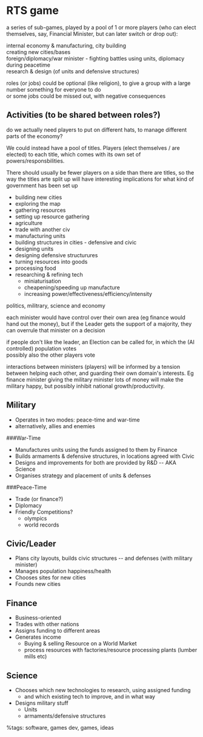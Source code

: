 RTS game
===

a series of sub-games, played by a pool of 1 or more players
(who can elect themselves, say, Financial Minister, but can later switch or drop out):

internal economy & manufacturing, city building  
creating new cities/bases  
foreign/diplomacy/war minister - fighting battles using units, diplomacy during peacetime  
research & design (of units and defensive structures)  

roles (or jobs) could be optional (like religion), to give a group with a large number something for everyone to do  
or some jobs could be missed out, with negative consequences

Activities (to be shared between roles?)
------

do we actually need players to put on different hats, to manage different parts of the economy?

We could instead have a pool of titles. Players (elect themselves / are elected) to each title, which comes with its own set of powers/responsbilities.

There should usually be fewer players on a side than there are titles, so the way the titles arte split up will have interesting implications for what kind of government has been set up

* building new cities
* exploring the map
* gathering resources
* setting up resource gathering
* agriculture
* trade with another civ
* manufacturing units
* building structures in cities - defensive and civic
* designing units
* designing defensive structurures
* turning resources into goods
* processing food
* researching & refining tech
	- miniaturisation
	- cheapening/speeding up manufacture
	- increasing power/effectiveness/efficiency/intensity

politics, militrary, science and economy

each minister would have control over their own area (eg finance would hand out the money), but if the 
Leader gets the support of a majority, they can overrule that minister on a decision

if people don't like the leader, an Election can be called for, in which the (AI controlled) population votes  
possibly also the other players vote

interactions between ministers (players) will be informed by a tension between helping each other, 
and guarding their own domain's interests. Eg finance minister giving the military minister lots of money
will make the military happy, but possibly inhibit national growth/productivity.


Military
----

* Operates in two modes: peace-time and war-time
* alternatively, allies and enemies

###War-Time

* Manufactures units using the funds assigned to them by Finance
* Builds armaments & defensive structures, in locations agreed with Civic
* Designs and improvements for both are provided by R&D -- AKA Science
* Organises strategy and placement of units & defenses

###Peace-Time

* Trade (or finance?)
* Diplomacy
* Friendly Competitions? 
	- olympics
	- world records

Civic/Leader
-----

* Plans city layouts, builds civic structures -- and defenses (with military minister)
* Manages population happiness/health
* Chooses sites for new cities
* Founds new cities

Finance
-------

* Business-oriented
* Trades with other nations
* Assigns funding to different areas
* Generates income
	- Buying & selling Resource on a World Market
	- process resources with factories/resource processing plants (lumber mills etc)

Science
-------
* Chooses which new technologies to research, using assigned funding
	- and which existing tech to improve, and in what way
* Designs military stuff
	- Units
	- armaments/defensive structures

%tags: software, games dev, games, ideas
